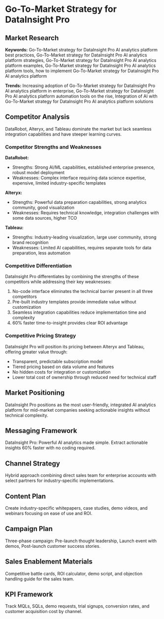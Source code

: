 # Go-To-Market Strategy for DataInsight Pro

## Market Research

**Keywords:** Go-To-Market strategy for DataInsight Pro AI analytics platform best practices, Go-To-Market strategy for DataInsight Pro AI analytics platform strategies, Go-To-Market strategy for DataInsight Pro AI analytics platform examples, Go-To-Market strategy for DataInsight Pro AI analytics platform tools, how to implement Go-To-Market strategy for DataInsight Pro AI analytics platform

**Trends:** Increasing adoption of Go-To-Market strategy for DataInsight Pro AI analytics platform in enterprise, Go-To-Market strategy for DataInsight Pro AI analytics platform automation tools on the rise, Integration of AI with Go-To-Market strategy for DataInsight Pro AI analytics platform solutions

## Competitor Analysis

DataRobot, Alteryx, and Tableau dominate the market but lack seamless integration capabilities and have steeper learning curves.

### Competitor Strengths and Weaknesses

**DataRobot:**
- Strengths: Strong AI/ML capabilities, established enterprise presence, robust model deployment
- Weaknesses: Complex interface requiring data science expertise, expensive, limited industry-specific templates

**Alteryx:**
- Strengths: Powerful data preparation capabilities, strong analytics community, good visualization
- Weaknesses: Requires technical knowledge, integration challenges with some data sources, higher TCO

**Tableau:**
- Strengths: Industry-leading visualization, large user community, strong brand recognition
- Weaknesses: Limited AI capabilities, requires separate tools for data preparation, less automation

### Competitive Differentiation

DataInsight Pro differentiates by combining the strengths of these competitors while addressing their key weaknesses:
1. No-code interface eliminates the technical barrier present in all three competitors
2. Pre-built industry templates provide immediate value without customization
3. Seamless integration capabilities reduce implementation time and complexity
4. 60% faster time-to-insight provides clear ROI advantage

### Competitive Pricing Strategy

DataInsight Pro will position its pricing between Alteryx and Tableau, offering greater value through:
- Transparent, predictable subscription model
- Tiered pricing based on data volume and features
- No hidden costs for integration or customization
- Lower total cost of ownership through reduced need for technical staff

## Market Positioning

DataInsight Pro positions as the most user-friendly, integrated AI analytics platform for mid-market companies seeking actionable insights without technical complexity.

## Messaging Framework

DataInsight Pro: Powerful AI analytics made simple. Extract actionable insights 60% faster with no coding required.

## Channel Strategy

Hybrid approach combining direct sales team for enterprise accounts with select partners for industry-specific implementations.

## Content Plan

Create industry-specific whitepapers, case studies, demo videos, and webinars focusing on ease of use and ROI.

## Campaign Plan

Three-phase campaign: Pre-launch thought leadership, Launch event with demos, Post-launch customer success stories.

## Sales Enablement Materials

Competitive battle cards, ROI calculator, demo script, and objection handling guide for the sales team.

## KPI Framework

Track MQLs, SQLs, demo requests, trial signups, conversion rates, and customer acquisition cost by channel.
